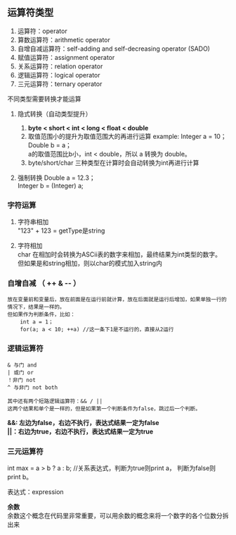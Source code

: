 ## 运算符类型  

1. 运算符：operator  
2. 算数运算符：arithmetic operator  
3. 自增自减运算符：self-adding and self-decreasing operator (SADO)  
4. 赋值运算符：assignment operator  
5. 关系运算符：relation operator  
6. 逻辑运算符：logical operator
7. 三元运算符：ternary operator

不同类型需要转换才能运算  
1. 隐式转换（自动类型提升）  
   1. **byte < short < int < long < float < double**
   2. 取值范围小的提升为取值范围大的再进行运算
        example: Integer a = 10；  
                 Double b = a；  
        a的取值范围比b小，int < double，所以 a 转换为 double。  
   3. byte/short/char 三种类型在计算时会自动转换为int再进行计算

2. 强制转换
    Double a = 12.3；  
    Integer b = (Integer) a;


### 字符运算
   1. 字符串相加  
      "123" + 123 = getType是string 

   2. 字符相加  
      char 在相加时会转换为ASCii表的数字来相加，最终结果为int类型的数字。  
      但如果是和string相加，则以char的模式加入string内

### 自增自减 （ ++ & -- ）   
    放在变量前和变量后，放在前面是在运行前就计算，放在后面就是运行后增加，如果单独一行的情况下，结果是一样的。
    但如果作为判断条件，比如：
        int a = 1；
        for(a; a < 10; ++a) //这一条下1是不运行的，直接从2运行

### 逻辑运算符  
    & 与门 and
    | 或门 or
    ！非门 not
    ^ 与非门 not both

    其中还有两个短路逻辑运算符：&& / ||  
    这两个结果和单个是一样的，但是如果第一个判断条件为false，跳过后一个判断。   
**&&: 左边为false，右边不执行，表达式结果一定为false**  
**||：右边为true，右边不执行，表达式结果一定为true**

### 三元运算符

int max = a > b ? a : b;  //关系表达式，判断为true则print a， 判断为false则print b。

表达式：expression

**余数**  
余数这个概念在代码里非常重要，可以用余数的概念来将一个数字的各个位数分拆出来
